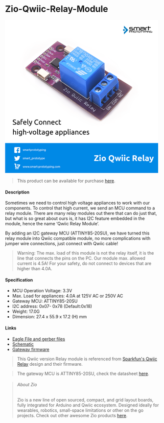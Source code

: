 # Zio-Qwiic-Relay-Module

![](relay.png)

> This product can be available for purchase [here](https://www.smart-prototyping.com/Zio-Qwiic-Relay).



#### Description

Sometimes we need to control high voltage appliances to work with our components. To control that high current, we send an MCU command to a relay module. There are many relay modules out there that can do just that, but what is so great about ours is, it has I2C feature embedded in the module, hence the name ‘Qwiic Relay Module’.

By adding an I2C gateway MCU (ATTINY85-20SU), we have turned this relay module into Qwiic compatible module, no more complications with jumper wire connections, just connect with Qwiic cable!


> Warning: The max. load of this module is not the relay itself, it is the line that connects the pins on the PC. Our module max. allowed current is 4.5A! For your safety, do not connect to devices that are higher than 4.0A.  


#### Specification

* MCU Operation Voltage: 3.3V
* Max. Load for appliances: 4.0A at 125V AC or 250V AC
* Gateway MCU: ATTINY85-20SU
* I2C address: 0x07- 0x78 (Default:0x18)
* Weight: 17.0G
* Dimension: 27.4 x 55.9 x 17.2 (H) mm


#### Links

* [Eagle File and gerber files](https://github.com/ZIOCC/Zio-Qwiic-Relay-Module)
* [Schematic](https://github.com/ZIOCC/Zio-Qwiic-Relay-Module/blob/master/Zio%20Qwiic%20Relay%20Module%20Schematic%20PDF.pdf)
* [Gateway firmware](https://github.com/ZIOCC/Zio-Qwiic-Relay-Module/tree/master/firmware/Qwiic_Relay_Gateway_Firmware)

> This Qwiic version Relay module is referenced from [Sparkfun's Qwiic Relay](https://www.sparkfun.com/products/14712) design and their firmware.

> The gateway MCU is ATTINY85-20SU, check the datasheet [here](https://www.mouser.com/datasheet/2/268/Atmel-2586-AVR-8-bit-Microcontroller-ATtiny25-ATti-1315542.pdf).


> ###### About Zio
> Zio is a new line of open sourced, compact, and grid layout boards, fully integrated for Arduino and Qwiic ecosystem. Designed ideally for wearables, robotics, small-space limitations or other on the go projects. Check out other awesome Zio products [here](https://www.smart-prototyping.com/Zio).


